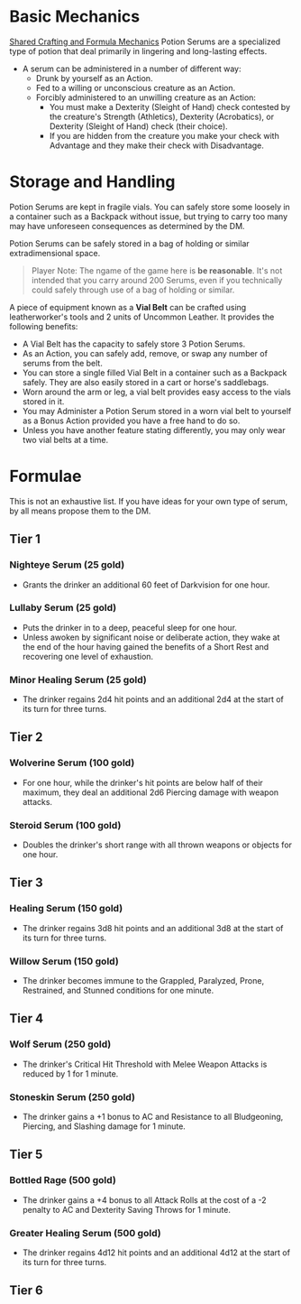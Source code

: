 ﻿# Basic Mechanics
[Shared Crafting and Formula Mechanics](consumable_shared_mechanics.md)
Potion Serums are a specialized type of potion that deal primarily in lingering and long-lasting effects.
* A serum can be administered in a number of different way:
	* Drunk by yourself as an Action.
	* Fed to a willing or unconscious creature as an Action.
	* Forcibly administered to an unwilling creature as an Action:
		* You must make a Dexterity (Sleight of Hand) check contested by the creature's Strength (Athletics), Dexterity (Acrobatics), or Dexterity (Sleight of Hand) check (their choice).
		* If you are hidden from the creature you make your check with Advantage and they make their check with Disadvantage.

# Storage and Handling
Potion Serums are kept in fragile vials. You can safely store some loosely in a container such as a Backpack without issue, but trying to carry too many may have unforeseen consequences as determined by the DM.

Potion Serums can be safely stored in a bag of holding or similar extradimensional space.

> Player Note: The ngame of the game here is **be reasonable**. It's not intended that you carry around 200 Serums, even if you technically could safely through use of a bag of holding or similar.

A piece of equipment known as a **Vial Belt** can be crafted using leatherworker's tools and 2 units of Uncommon Leather. It provides the following benefits:
* A Vial Belt has the capacity to safely store 3 Potion Serums.
* As an Action, you can safely add, remove, or swap any number of serums from the belt.
* You can store a single filled Vial Belt in a container such as a Backpack safely. They are also easily stored in a cart or horse's saddlebags.
* Worn around the arm or leg, a vial belt provides easy access to the vials stored in it.
* You may Administer a Potion Serum stored in a worn vial belt to yourself as a Bonus Action provided you have a free hand to do so.
* Unless you have another feature stating differently, you may only wear two vial belts at a time.

# Formulae
This is not an exhaustive list. If you have ideas for your own type of serum, by all means propose them to the DM.

## Tier 1
### Nighteye Serum (25 gold)  
* Grants the drinker an additional 60 feet of Darkvision for one hour.
### Lullaby Serum (25 gold)  
* Puts the drinker in to a deep, peaceful sleep for one hour.
* Unless awoken by significant noise or deliberate action, they wake at the end of the hour having gained the benefits of a Short Rest and recovering one level of exhaustion.
### Minor Healing Serum (25 gold)
* The drinker regains 2d4 hit points and an additional 2d4 at the start of its turn for three turns.

## Tier 2
### Wolverine Serum (100 gold)
* For one hour, while the drinker's hit points are below half of their maximum, they deal an additional 2d6 Piercing damage with weapon attacks.
### Steroid Serum (100 gold)
* Doubles the drinker's short range with all thrown weapons or objects for one hour.

## Tier 3
### Healing Serum (150 gold)
* The drinker regains 3d8 hit points and an additional 3d8 at the start of its turn for three turns.
### Willow Serum (150 gold)
* The drinker becomes immune to the Grappled, Paralyzed, Prone, Restrained, and Stunned conditions for one minute.

## Tier 4
### Wolf Serum (250 gold)
* The drinker's Critical Hit Threshold with Melee Weapon Attacks is reduced by 1 for 1 minute.
### Stoneskin Serum (250 gold)
* The drinker gains a +1 bonus to AC and Resistance to all Bludgeoning, Piercing, and Slashing damage for 1 minute.

## Tier 5
### Bottled Rage (500 gold)
* The drinker gains a +4 bonus to all Attack Rolls at the cost of a -2 penalty to AC and Dexterity Saving Throws for 1 minute.
### Greater Healing Serum (500 gold)
* The drinker regains 4d12 hit points and an additional 4d12 at the start of its turn for three turns.

## Tier 6

